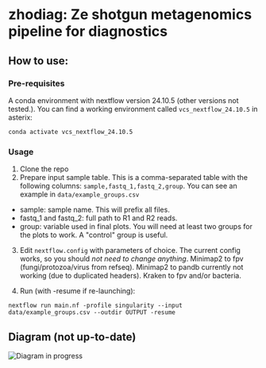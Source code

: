 # zhodiag: Ze shotgun metagenomics pipeline for diagnostics

## How to use:

### Pre-requisites
A conda environment with nextflow version 24.10.5 (other versions not tested.). You can find a working environment called `vcs_nextflow_24.10.5` in asterix:

`conda activate vcs_nextflow_24.10.5`

### Usage
1. Clone the repo
2. Prepare input sample table. This is a comma-separated table with the following columns:
    `sample,fastq_1,fastq_2,group`. You can see an example in `data/example_groups.csv`

* sample: sample name. This will prefix all files.
* fastq_1 and fastq_2: full path to R1 and R2 reads.
* group: variable used in final plots. You will need at least two groups for the plots to work. A "control" group is useful.

3. Edit `nextflow.config` with parameters of choice. The current config works, so you should *not need to change anything*. 
Minimap2 to fpv (fungi/protozoa/virus from refseq). Minimap2 to pandb currently not working (due to duplicated headers). Kraken to fpv and/or bacteria.

4. Run (with -resume if re-launching):

```
nextflow run main.nf -profile singularity --input data/example_groups.csv --outdir OUTPUT -resume
```


## Diagram (not up-to-date)

![Diagram in progress](misc/diagram.png)
